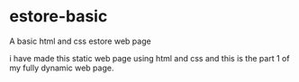 # estore-basic
A basic html and css estore web page




i have made this static web page using html and css and this is the part 1 of my fully dynamic web page.
